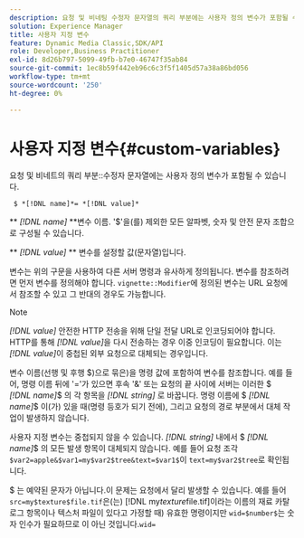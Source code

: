 ```yaml
---
description: 요청 및 비네팅 수정자 문자열의 쿼리 부분에는 사용자 정의 변수가 포함될 수 있습니다.
solution: Experience Manager
title: 사용자 지정 변수
feature: Dynamic Media Classic,SDK/API
role: Developer,Business Practitioner
exl-id: 8d26b797-5099-49fb-b7e0-46747f35ab84
source-git-commit: 1ec8b59f442eb96c6c3f5f1405d57a38a86bd056
workflow-type: tm+mt
source-wordcount: '250'
ht-degree: 0%

---
```


# 사용자 지정 변수{#custom-variables}

요청 및 비네트의 쿼리 부분::수정자 문자열에는 사용자 정의 변수가 포함될 수 있습니다.

` $ *[!DNL name]*= *[!DNL value]*`

** *[!DNL name]* **변수 이름. &#39;$&#39;을(를) 제외한 모든 알파벳, 숫자 및 안전 문자 조합으로 구성될 수 있습니다.

** *[!DNL value]* ** 변수를 설정할 값(문자열)입니다.

변수는 위의 구문을 사용하여 다른 서버 명령과 유사하게 정의됩니다. 변수를 참조하려면 먼저 변수를 정의해야 합니다. `vignette::Modifier`에 정의된 변수는 URL 요청에서 참조할 수 있고 그 반대의 경우도 가능합니다.

>[!NOTE]
>
>*[!DNL value]* 안전한 HTTP 전송을 위해 단일 전달 URL로 인코딩되어야 합니다. HTTP를 통해 *[!DNL value]*&#x200B;을 다시 전송하는 경우 이중 인코딩이 필요합니다. 이는 *[!DNL value]*&#x200B;이 중첩된 외부 요청으로 대체되는 경우입니다.

변수 이름(선행 및 후행 $)으로 묶은)을 명령 값에 포함하여 변수를 참조합니다. 예를 들어, 명령 이름 뒤에 &#39;=&#39;가 있으면 후속 &#39;&amp;&#39; 또는 요청의 끝 사이에 서버는 이러한 $ *[!DNL name]*$ 의 각 항목을 *[!DNL string]* 로 바꿉니다. 명령 이름에 $ *[!DNL name]*$ 이(가) 있을 때(명령 등호가 되기 전에), 그리고 요청의 경로 부분에서 대체 작업이 발생하지 않습니다.

사용자 지정 변수는 중첩되지 않을 수 있습니다. *[!DNL string]* 내에서 $ *[!DNL name]*$ 의 모든 발생 항목이 대체되지 않습니다. 예를 들어 요청 조각 `$var2=apple&$var1=my$var2$tree&text=$var1$`이 `text=my$var2$tree`로 확인됩니다.

$ 는 예약된 문자가 아닙니다.이 문제는 요청에서 달리 발생할 수 있습니다. 예를 들어 `src=my$texture$file.tif`은(는) [!DNL my$texture$file.tif]이라는 이름의 재료 카탈로그 항목이나 텍스처 파일이 있다고 가정할 때) 유효한 명령이지만 `wid=$number$`는 숫자 인수가 필요하므로 이 아닌 것입니다.`wid=`
